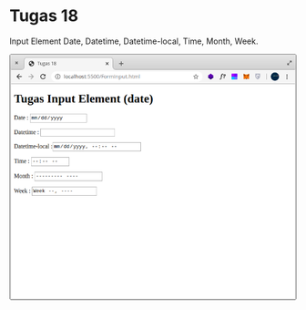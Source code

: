 # Tugas 18

Input Element Date, Datetime, Datetime-local, Time, Month, Week.

![tugas18](screen/tugas-18.png)
